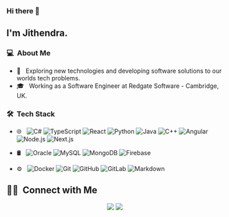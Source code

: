 ### Hi there 👋

## I'm Jithendra.

### 💻 &nbsp;About Me 

- 🤔 &nbsp; Exploring new technologies and developing software solutions to our worlds tech problems.
- 🎓 &nbsp; Working as a Software Engineer at Redgate Software - Cambridge, UK.


### 🛠 &nbsp;Tech Stack

- 🌐 &nbsp;
  ![C#](https://img.shields.io/badge/-CSharp-333333?style=flat&logo=csharp)
  ![TypeScript](https://img.shields.io/badge/-Typescript-333333?style=flat&logo=typescript)
  ![React](https://img.shields.io/badge/-React-333333?style=flat&logo=react)
  ![Python](https://img.shields.io/badge/-Python-333333?style=flat&logo=python)
  ![Java](https://img.shields.io/badge/-Java-333333?style=flat&logo=java)
  ![C++](https://img.shields.io/badge/-C++-333333?style=flat&logo=cplusplus)
  ![Angular](https://img.shields.io/badge/-Angular-333333?style=flat&logo=angular)
  ![Node.js](https://img.shields.io/badge/-Node.js-333333?style=flat&logo=node.js)
  ![Next.js](https://img.shields.io/badge/-Next.js-333333?style=flat&logo=next.js)
  
- 🛢 &nbsp;
  ![Oracle](https://img.shields.io/badge/-Oracle-333333?style=flat&logo=oracle)
  ![MySQL](https://img.shields.io/badge/-MySQL-333333?style=flat&logo=mysql)
  ![MongoDB](https://img.shields.io/badge/-MongoDB-333333?style=flat&logo=mongodb)
  ![Firebase](https://img.shields.io/badge/-Firebase-333333?style=flat&logo=firebase)
  
- ⚙️ &nbsp;
  ![Docker](https://img.shields.io/badge/-Docker-333333?style=flat&logo=docker)
  ![Git](https://img.shields.io/badge/-Git-333333?style=flat&logo=git)
  ![GitHub](https://img.shields.io/badge/-GitHub-333333?style=flat&logo=github)
  ![GitLab](https://img.shields.io/badge/-GitLab-333333?style=flat&logo=gitlab)
  ![Markdown](https://img.shields.io/badge/-Markdown-333333?style=flat&logo=markdown)


##  🤝🏻 &nbsp;Connect with Me

<p align="center">
<a href="https://www.linkedin.com/in/jithendra-thenuwara-b234b496"><img src="https://img.shields.io/badge/-Jithendra%20Thenuwara-0077B5?style=flat-square&logo=Linkedin&logoColor=white"/></a>
<a href="mailto:jithendrathenu@gamil.com"><img src="https://img.shields.io/badge/-jithendrathenu@gamil.com-D14836?style=flat-square&logo=Gmail&logoColor=white"/></a>

<!--
**cdthomp1/cdthomp1** is a ✨ _special_ ✨ repository because its `README.md` (this file) appears on your GitHub profile.
